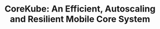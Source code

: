---
layout: default
title: "CoreKube: An Efficient, Autoscaling and Resilient Mobile Core System"
authors: "Andrew E. Ferguson*, <text class='jon'>Jon Larrea*</text> and Mahesh K. Marina"
venue: "The 29th Annual International Conference on Mobile Computing and Networking"
venue_short: "MobiCom '23"
year: "2023"
link: "https://dl.acm.org/doi/abs/10.1145/3570361.3592522"
note: "*Co-primary authors"
---
